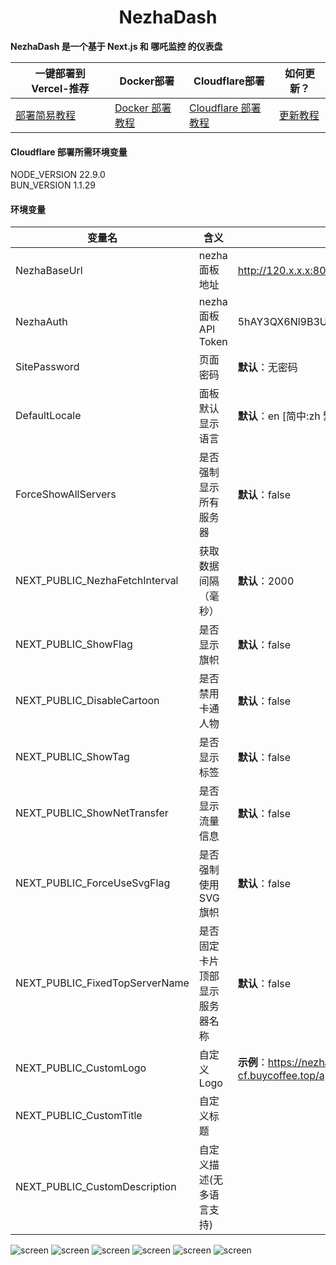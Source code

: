 <h1 align="center">NezhaDash</h1>

<strong>NezhaDash 是一个基于 Next.js 和 哪吒监控 的仪表盘</strong>
<br>

</div>

| 一键部署到 Vercel-推荐                                | Docker部署                                                      | Cloudflare部署                                                               | 如何更新？                                                |
| ----------------------------------------------------- | --------------------------------------------------------------- | ---------------------------------------------------------------------------- | --------------------------------------------------------- |
| [部署简易教程](https://buycoffee.top/blog/tech/nezha) | [Docker 部署教程](https://buycoffee.top/blog/tech/nezha-docker) | [Cloudflare 部署教程](https://buycoffee.top/blog/tech/nezha-cloudflare)      | [更新教程](https://buycoffee.top/blog/tech/nezha-upgrade) |

#### Cloudflare 部署所需环境变量

NODE_VERSION 22.9.0
<br>
BUN_VERSION 1.1.29

#### 环境变量

| 变量名                         | 含义                           | 示例                                                          |
| ------------------------------ | ------------------------------ | ------------------------------------------------------------- |
| NezhaBaseUrl                   | nezha 面板地址                 | http://120.x.x.x:8008                                         |
| NezhaAuth                      | nezha 面板 API Token           | 5hAY3QX6Nl9B3Uxxxx26KMvOMyXS1Udi                              |
| SitePassword                   | 页面密码                       | **默认**：无密码                                              |
| DefaultLocale                  | 面板默认显示语言               | **默认**：en [简中:zh 繁中:zh-t 英语:en 日语:ja]              |
| ForceShowAllServers            | 是否强制显示所有服务器         | **默认**：false                                               |
| NEXT_PUBLIC_NezhaFetchInterval | 获取数据间隔（毫秒）           | **默认**：2000                                                |
| NEXT_PUBLIC_ShowFlag           | 是否显示旗帜                   | **默认**：false                                               |
| NEXT_PUBLIC_DisableCartoon     | 是否禁用卡通人物               | **默认**：false                                               |
| NEXT_PUBLIC_ShowTag            | 是否显示标签                   | **默认**：false                                               |
| NEXT_PUBLIC_ShowNetTransfer    | 是否显示流量信息               | **默认**：false                                               |
| NEXT_PUBLIC_ForceUseSvgFlag    | 是否强制使用SVG旗帜            | **默认**：false                                               |
| NEXT_PUBLIC_FixedTopServerName | 是否固定卡片顶部显示服务器名称 | **默认**：false                                               |
| NEXT_PUBLIC_CustomLogo         | 自定义Logo                     | **示例**：https://nezha-cf.buycoffee.top/apple-touch-icon.png |
| NEXT_PUBLIC_CustomTitle        | 自定义标题                     |                                                               |
| NEXT_PUBLIC_CustomDescription  | 自定义描述(无多语言支持)       |                                                               |

![screen](/.github/shot-1.png)
![screen](/.github/shot-2.png)
![screen](/.github/shot-3.png)
![screen](/.github/shot-1-dark.png)
![screen](/.github/shot-2-dark.png)
![screen](/.github/shot-3-dark.png)
